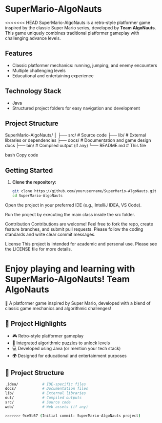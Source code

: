 # SuperMario-AlgoNauts

<<<<<<< HEAD
SuperMario-AlgoNauts is a retro-style platformer game inspired by the 
classic Super Mario series, developed by **Team AlgoNauts**. 
This game uniquely combines traditional platformer 
gameplay with challenging advance levels.

## Features

- Classic platformer mechanics: running, jumping, and enemy encounters   
- Multiple challenging levels  
- Educational and entertaining experience  

## Technology Stack

- Java 
- Structured project folders for easy navigation and development

## Project Structure

SuperMario-AlgoNauts/
│
├── src/ # Source code
├── lib/ # External libraries or dependencies
├── docs/ # Documentation and game design docs
├── bin/ # Compiled output (if any)
└── README.md # This file

bash
Copy code

## Getting Started

1. **Clone the repository:**

   ```bash
   git clone https://github.com/yourusername/SuperMario-AlgoNauts.git
   cd SuperMario-AlgoNauts
Open the project in your preferred IDE (e.g., IntelliJ IDEA, VS Code).

Run the project by executing the main class inside the src folder.

Contribution
Contributions are welcome! Feel free to fork the repo, create feature branches, and submit pull requests. Please follow the coding standards and write clear commit messages.

License
This project is intended for academic and personal use. Please see the LICENSE file for more details.

Enjoy playing and learning with SuperMario-AlgoNauts!
Team AlgoNauts
=======
🚀 A platformer game inspired by Super Mario, developed with a blend of classic game mechanics and algorithmic challenges!

## 🧠 Project Highlights

- 🎮 Retro-style platformer gameplay  
- 🧩 Integrated algorithmic puzzles to unlock levels  
- 💻 Developed using Java (or mention your tech stack)  
- 🌍 Designed for educational and entertainment purposes  

## 📁 Project Structure

```bash
.idea/           # IDE-specific files  
docs/            # Documentation files  
lib/             # External libraries  
out/             # Compiled outputs  
src/             # Source code  
web/             # Web assets (if any)

>>>>>>> 9ce5b57 (Initial commit: SuperMario-AlgoNauts project)
